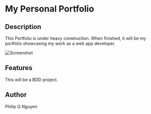 # My Personal Portfolio

## Description

This Portfolio is under heavy construction. When finished, it will be my portfolio showcasing my work as a web app developer.

![](http://i6.photobucket.com/albums/y242/ffmegaman/ScreenShot2014-09-16at45048PM.png "Screenshot")

## Features

This will be a BDD project.

## Author

Philip Q Nguyen
